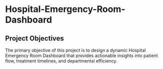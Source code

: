 # Hospital-Emergency-Room-Dashboard 
## Project Objectives
The primary objective of this project is to design a dynamic Hospital Emergency Room Dashboard that provides actionable insights into patient flow, treatment timelines, and departmental efficiency.

